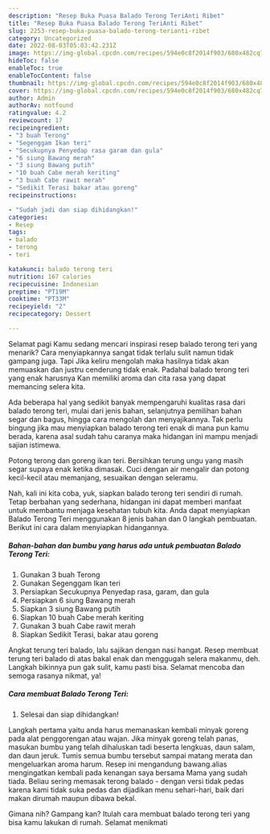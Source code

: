 ```yaml
---
description: "Resep Buka Puasa Balado Terong TeriAnti Ribet"
title: "Resep Buka Puasa Balado Terong TeriAnti Ribet"
slug: 2253-resep-buka-puasa-balado-terong-terianti-ribet
category: Uncategorized
date: 2022-08-03T05:03:42.231Z
image: https://img-global.cpcdn.com/recipes/594e0c8f2014f903/680x482cq70/balado-terong-teri-foto-resep-utama.jpg
hideToc: false
enableToc: true
enableTocContent: false
thumbnail: https://img-global.cpcdn.com/recipes/594e0c8f2014f903/680x482cq70/balado-terong-teri-foto-resep-utama.jpg
cover: https://img-global.cpcdn.com/recipes/594e0c8f2014f903/680x482cq70/balado-terong-teri-foto-resep-utama.jpg
author: Admin
authorAv: notfound
ratingvalue: 4.2
reviewcount: 17
recipeingredient:
- "3 buah Terong"
- "Segenggam Ikan teri"
- "Secukupnya Penyedap rasa garam dan gula"
- "6 siung Bawang merah"
- "3 siung Bawang putih"
- "10 buah Cabe merah keriting"
- "3 buah Cabe rawit merah"
- "Sedikit Terasi bakar atau goreng"
recipeinstructions:

- "Sudah jadi dan siap dihidangkan!"
categories:
- Resep
tags:
- balado
- terong
- teri

katakunci: balado terong teri 
nutrition: 167 calories
recipecuisine: Indonesian
preptime: "PT19M"
cooktime: "PT33M"
recipeyield: "2"
recipecategory: Dessert

---
```



Selamat pagi Kamu sedang mencari inspirasi resep balado terong teri yang menarik? Cara menyiapkannya sangat tidak terlalu sulit namun tidak gampang juga. Tapi Jika keliru mengolah maka hasilnya tidak akan memuaskan dan justru cenderung tidak enak. Padahal balado terong teri yang enak harusnya Kan memiliki aroma dan cita rasa yang dapat memancing selera kita.


Ada beberapa hal yang sedikit banyak mempengaruhi kualitas rasa dari balado terong teri, mulai dari jenis bahan, selanjutnya pemilihan bahan segar dan bagus, hingga cara mengolah dan menyajikannya. Tak perlu bingung jika mau menyiapkan balado terong teri enak di mana pun kamu berada, karena asal sudah tahu caranya maka hidangan ini mampu menjadi sajian istimewa.

Potong terong dan goreng ikan teri. Bersihkan terung ungu yang masih segar supaya enak ketika dimasak. Cuci dengan air mengalir dan potong kecil-kecil atau memanjang, sesuaikan dengan seleramu.


Nah, kali ini kita coba, yuk, siapkan balado terong teri sendiri di rumah. Tetap berbahan yang sederhana, hidangan ini dapat memberi manfaat untuk membantu menjaga kesehatan tubuh kita. Anda dapat menyiapkan Balado Terong Teri menggunakan 8 jenis bahan dan 0 langkah pembuatan. Berikut ini cara dalam menyiapkan hidangannya.

<!--inarticleads1-->

##### Bahan-bahan dan bumbu yang harus ada untuk pembuatan Balado Terong Teri:

1. Gunakan 3 buah Terong
1. Gunakan Segenggam Ikan teri
1. Persiapkan Secukupnya Penyedap rasa, garam, dan gula
1. Persiapkan 6 siung Bawang merah
1. Siapkan 3 siung Bawang putih
1. Siapkan 10 buah Cabe merah keriting
1. Gunakan 3 buah Cabe rawit merah
1. Siapkan Sedikit Terasi, bakar atau goreng


Angkat terung teri balado, lalu sajikan dengan nasi hangat. Resep membuat terung teri balado di atas bakal enak dan menggugah selera makanmu, deh. Langkah bikinnya pun gak sulit, kamu pasti bisa. Selamat mencoba dan semoga rasanya nikmat, ya! 

<!--inarticleads2-->

##### Cara membuat Balado Terong Teri:


1. Selesai dan siap dihidangkan!

Langkah pertama yaitu anda harus memanaskan kembali minyak goreng pada alat penggorengan atau wajan. Jika minyak goreng telah panas, masukan bumbu yang telah dihaluskan tadi beserta lengkuas, daun salam, dan daun jeruk. Tumis semua bumbu tersebut sampai matang merata dan mengeluarkan aroma harum. Resep ini mengandung bawang.alias mengingatkan kembali pada kenangan saya bersama Mama yang sudah tiada. Beliau sering memasak terong balado - dengan versi tidak pedas karena kami tidak suka pedas dan dijadikan menu sehari-hari, baik dari makan dirumah maupun dibawa bekal. 

Gimana nih? Gampang kan? Itulah cara membuat balado terong teri yang bisa kamu lakukan di rumah. Selamat menikmati
